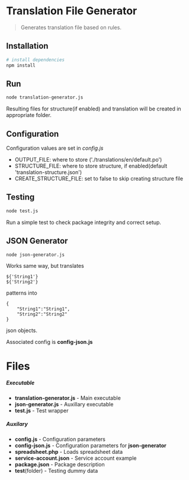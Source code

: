 # Translation File Generator

> Generates translation file based on rules.

## Installation

``` bash
# install dependencies
npm install
```

## Run
``` bash
node translation-generator.js
```
Resulting files for structure(if enabled) and translation will be created in appropriate folder.

## Configuration
Configuration values are set in _config.js_
- 	OUTPUT_FILE: where to store ('./translations/en/default.po')
-	STRUCTURE_FILE: where to store structure, if enabled(default 'translation-structure.json')
- CREATE_STRUCTURE_FILE: set to false to skip creating structure file


## Testing 
``` bash
node test.js
```
Run a simple test to check package integrity and correct setup.

## JSON Generator
``` bash
node json-generator.js
```
Works same way, but translates 
```
${'String1'} 
${'String2'} 
```
patterns into 
```
{
	"String1":"String1",
	"String2":"String2"
}
```
json objects.

Associated config is **config-json.js**

# Files

##### *Executable*

- **translation-generator.js** - Main executable
- **json-generator.js** - Auxillary executable
- **test.js** - Test wrapper

##### *Auxilary*

- **config.js** - Configuration parameters
- **config-json.js** - Configuration parameters for **json-generator**
- **spreadsheet.php** - Loads spreadsheet data
- **service-account.json** - Service account example
- **package.json** - Package description
- **test**(folder) - Testing dummy data

